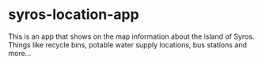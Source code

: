 # syros-location-app
This is an app that shows on the map information about the island of Syros. Things like recycle bins, potable water supply locations, bus stations and more... 
